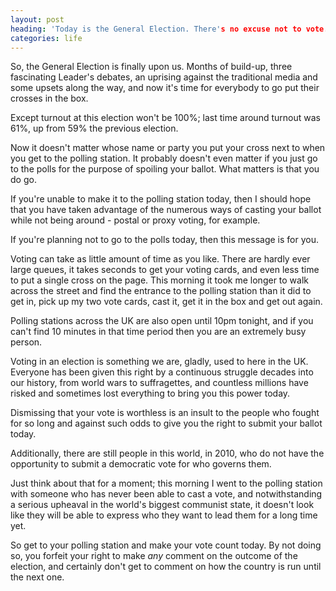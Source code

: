 ```yaml
---
layout: post
heading: 'Today is the General Election. There's no excuse not to vote.'
categories: life
---
```


So, the General Election is finally upon us. Months of build-up, three fascinating Leader's debates, an uprising against the traditional media and some upsets along the way, and now it's time for everybody to go put their crosses in the box.

Except turnout at this election won't be 100%; last time around turnout was 61%, up from 59% the previous election.

Now it doesn't matter whose name or party you put your cross next to when you get to the polling station. It probably doesn't even matter if you just go to the polls for the purpose of spoiling your ballot. What matters is that you do go.

If you're unable to make it to the polling station today, then I should hope that you have taken advantage of the numerous ways of casting your ballot while not being around - postal or proxy voting, for example.

If you're planning not to go to the polls today, then this message is for you.

Voting can take as little amount of time as you like. There are hardly ever large queues, it takes seconds to get your voting cards, and even less time to put a single cross on the page. This morning it took me longer to walk across the street and find the entrance to the polling station than it did to get in, pick up my two vote cards, cast it, get it in the box and get out again.

Polling stations across the UK are also open until 10pm tonight, and if you can't find 10 minutes in that time period then you are an extremely busy person.

Voting in an election is something we are, gladly, used to here in the UK. Everyone has been given this right by a continuous struggle decades into our history, from world wars to suffragettes, and countless millions have risked and sometimes lost everything to bring you this power today.

Dismissing that your vote is worthless is an insult to the people who fought for so long and against such odds to give you the right to submit your ballot today.

Additionally, there are still people in this world, in 2010, who do not have the opportunity to submit a democratic vote for who governs them.

Just think about that for a moment; this morning I went to the polling station with someone who has never been able to cast a vote, and notwithstanding a serious upheaval in the world's biggest communist state, it doesn't look like they will be able to express who they want to lead them for a long time yet.

So get to your polling station and make your vote count today. By not doing so, you forfeit your right to make *any* comment on the outcome of the election, and certainly don't get to comment on how the country is run until the next one.